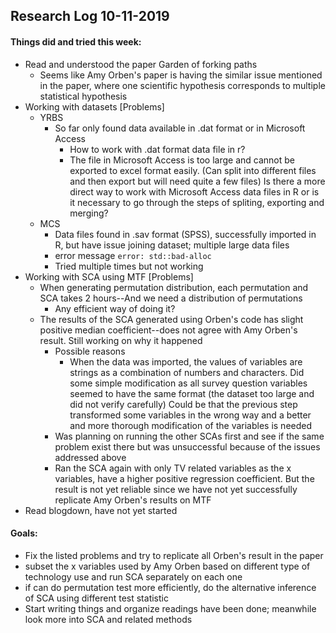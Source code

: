 ## Research Log 10-11-2019

#### Things did and tried this week: 

- Read and understood the paper Garden of forking paths
    - Seems like Amy Orben's paper is having the similar issue mentioned in the paper, where one scientific hypothesis corresponds to multiple statistical hypothesis
- Working with datasets [Problems]
    - YRBS
        - So far only found data available in .dat format or in Microsoft Access
            - How to work with .dat format data file in r? 
            - The file in Microsoft Access is too large and cannot be exported to excel format easily. (Can split into different files and then export but will need quite a few files) Is there a more direct way to work with Microsoft Access data files in R or is it necessary to go through the steps of spliting, exporting and merging?
    - MCS
        - Data files found in .sav format (SPSS), successfully imported in R, but have issue joining dataset; multiple large data files
        - error message `error: std::bad-alloc`
        - Tried multiple times but not working
- Working with SCA using MTF [Problems]
    - When generating permutation distribution, each permutation and SCA takes 2 hours--And we need a distribution of permutations
        - Any efficient way of doing it? 
    - The results of the SCA generated using Orben's code has slight positive median coefficient--does not agree with Amy Orben's result. Still working on why it happened
        - Possible reasons
            - When the data was imported, the values of variables are strings as a combination of numbers and characters. Did some simple modification as all survey question variables seemed to have the same format (the dataset too large and did not verify carefully) Could be that the previous step transformed some variables in the wrong way and a better and more thorough modification of the variables is needed
        - Was planning on running the other SCAs first and see if the same problem exist there but was unsuccessful because of the issues addressed above
        - Ran the SCA again with only TV related variables as the x variables, have a higher positive regression coefficient. But the result is not yet reliable since we have not yet successfully replicate Amy Orben's results on MTF
- Read blogdown, have not yet started

#### Goals: 

- Fix the listed problems and try to replicate all Orben's result in the paper
- subset the x variables used by Amy Orben based on different type of technology use and run SCA separately on each one
- if can do permutation test more efficiently, do the alternative inference of SCA using different test statistic
- Start writing things and organize readings have been done; meanwhile look more into SCA and related methods
